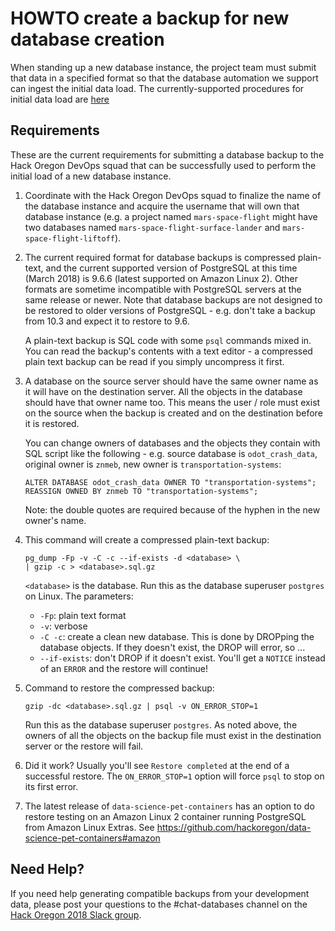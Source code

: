 # HOWTO create a backup for new database creation

When standing up a new database instance, the project team must submit that data in a specified format so that the database automation we support can ingest the initial data load.  The currently-supported procedures for initial data load are [here](https://github.com/hackoregon/civic-devops/blob/master/docs/HOWTO-rebuild-the-centralized-database-service.md#restore-databases-from-backup)

## Requirements

These are the current requirements for submitting a database backup to the Hack Oregon DevOps squad that can be successfully used to perform the initial load of a new database instance.

1. Coordinate with the Hack Oregon DevOps squad to finalize the name of the database instance and acquire the username that will own that database instance (e.g. a project named `mars-space-flight` might have two databases named `mars-space-flight-surface-lander` and `mars-space-flight-liftoff`).

2. The current required format for database backups is compressed plain-text, and the current supported version of PostgreSQL at this time (March 2018) is 9.6.6 (latest supported on Amazon Linux 2). Other formats are sometime incompatible with PostgreSQL servers at the same release or newer. Note that database backups are not designed to be restored to older versions of PostgreSQL - e.g. don't take a backup from 10.3 and expect it to restore to 9.6.

    A plain-text backup is SQL code with some `psql` commands mixed in.  You can read the backup's contents with a text editor - a compressed plain text backup can be read if you simply uncompress it first.

3. A database on the source server should have the same owner name as it will have on the destination server. All the objects in the database should have that owner name too. This means the user / role must exist on the source when the backup is created and on the destination before it is restored.

    You can change owners of databases and the objects they contain with SQL script like the following - e.g. source database is `odot_crash_data`, original owner is `znmeb`, new owner is `transportation-systems`:

    ```
    ALTER DATABASE odot_crash_data OWNER TO "transportation-systems";
    REASSIGN OWNED BY znmeb TO "transportation-systems";
    ```

    Note: the double quotes are required because of the hyphen in the new owner's name.

4. This command will create a compressed plain-text backup:

    ```
    pg_dump -Fp -v -C -c --if-exists -d <database> \
    | gzip -c > <database>.sql.gz
    ```

    `<database>` is the database. Run this as the database superuser `postgres` on Linux. The parameters:
    * `-Fp`: plain text format
    * `-v`: verbose
    * `-C -c`: create a clean new database. This is done by DROPping the database objects. If they doesn't exist, the DROP will error, so ...
    * `--if-exists`: don't DROP if it doesn't exist. You'll get a `NOTICE` instead of an `ERROR` and the restore will continue!

5. Command to restore the compressed backup:

    ```
    gzip -dc <database>.sql.gz | psql -v ON_ERROR_STOP=1
    ```

    Run this as the database superuser `postgres`. As noted above, the owners of all the objects on the backup file must exist in the destination server or the restore will fail.

6. Did it work? Usually you'll see `Restore completed` at the end of a successful restore. The `ON_ERROR_STOP=1` option will force `psql` to stop on its first error.

7. The latest release of `data-science-pet-containers` has an option to do restore testing on an Amazon Linux 2 container running PostgreSQL from Amazon Linux Extras. See <https://github.com/hackoregon/data-science-pet-containers#amazon>

## Need Help?
If you need help generating compatible backups from your development data, please post your questions to the #chat-databases channel on the [Hack Oregon 2018 Slack group](https://hackoregon2018.slack.com).
